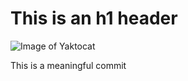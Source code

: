 # This is an h1 header

![Image of Yaktocat](https://octodex.github.com/images/yaktocat.png)




























This is a meaningful commit
